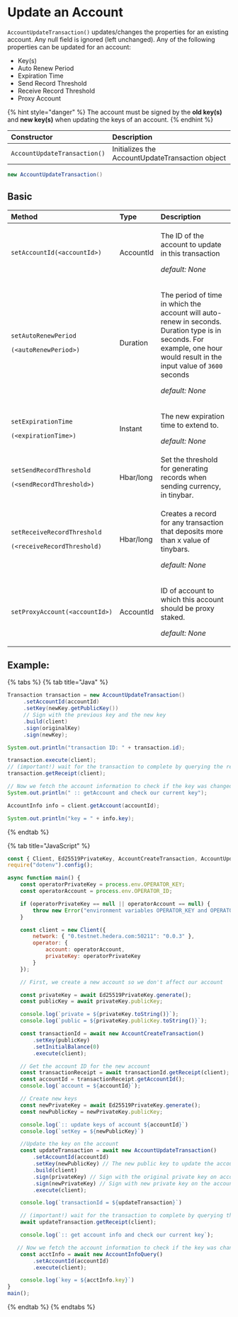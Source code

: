 # Update an Account

`AccountUpdateTransaction()` updates/changes the properties for an existing account. Any null field is ignored \(left unchanged\). Any of the following properties can be updated for an account:

* Key\(s\)
* Auto Renew Period
* Expiration Time
* Send Record Threshold
* Receive Record Threshold 
* Proxy Account

{% hint style="danger" %}
The account must be signed by the **old key\(s\)** and **new key\(s\)** when updating the keys of an account.
{% endhint %}

| Constructor | Description |
| :--- | :--- |
| `AccountUpdateTransaction()` | Initializes the AccountUpdateTransaction object |

```java
new AccountUpdateTransaction()
```

## Basic

<table>
  <thead>
    <tr>
      <th style="text-align:left">Method</th>
      <th style="text-align:left">Type</th>
      <th style="text-align:left">Description</th>
    </tr>
  </thead>
  <tbody>
    <tr>
      <td style="text-align:left"><code>setAccountId(&lt;accountId&gt;)</code>
      </td>
      <td style="text-align:left">AccountId</td>
      <td style="text-align:left">
        <p>The ID of the account to update in this transaction</p>
        <p><em>default:  None</em>
        </p>
        <p></p>
      </td>
    </tr>
    <tr>
      <td style="text-align:left">
        <p><code>setAutoRenewPeriod</code>
        </p>
        <p><code>(&lt;autoRenewPeriod&gt;)</code>
        </p>
      </td>
      <td style="text-align:left">Duration</td>
      <td style="text-align:left">
        <p>The period of time in which the account will auto-renew in seconds. Duration
          type is in seconds. For example, one hour would result in the input value
          of <code>3600 </code>seconds</p>
        <p><em>default:  None</em>
        </p>
      </td>
    </tr>
    <tr>
      <td style="text-align:left">
        <p><code>setExpirationTime</code>
        </p>
        <p><code>(&lt;expirationTime&gt;)</code>
        </p>
      </td>
      <td style="text-align:left">Instant</td>
      <td style="text-align:left">
        <p>The new expiration time to extend to.</p>
        <p><em>default:  None</em>
        </p>
      </td>
    </tr>
    <tr>
      <td style="text-align:left">
        <p><code>setSendRecordThreshold</code>
        </p>
        <p><code>(&lt;sendRecordThreshold&gt;)</code>
        </p>
      </td>
      <td style="text-align:left">Hbar/long</td>
      <td style="text-align:left">Set the threshold for generating records when sending currency, in tinybar.</td>
    </tr>
    <tr>
      <td style="text-align:left">
        <p><code>setReceiveRecordThreshold</code>
        </p>
        <p><code>(&lt;receiveRecordThreshold)</code>
        </p>
      </td>
      <td style="text-align:left">Hbar/long</td>
      <td style="text-align:left">
        <p>Creates a record for any transaction that deposits more than x value of
          tinybars.</p>
        <p><em>default:  None</em>
        </p>
      </td>
    </tr>
    <tr>
      <td style="text-align:left"><code>setProxyAccount(&lt;accountId&gt;)</code>
      </td>
      <td style="text-align:left">AccountId</td>
      <td style="text-align:left">
        <p>ID of account to which this account should be proxy staked.</p>
        <p><em>default:  None</em>
        </p>
      </td>
    </tr>
  </tbody>
</table>

## Example:

{% tabs %}
{% tab title="Java" %}
```java
Transaction transaction = new AccountUpdateTransaction()
     .setAccountId(accountId)
     .setKey(newKey.getPublicKey())
     // Sign with the previous key and the new key
     .build(client)
     .sign(originalKey)
     .sign(newKey);

System.out.println("transaction ID: " + transaction.id);

transaction.execute(client);
// (important!) wait for the transaction to complete by querying the receipt
transaction.getReceipt(client);

// Now we fetch the account information to check if the key was changed
System.out.println(" :: getAccount and check our current key");

AccountInfo info = client.getAccount(accountId);

System.out.println("key = " + info.key);
```
{% endtab %}

{% tab title="JavaScript" %}
```javascript
const { Client, Ed25519PrivateKey, AccountCreateTransaction, AccountUpdateTransaction, AccountInfoQuery, AccountId} = require("@hashgraph/sdk");
require("dotenv").config();

async function main() {
    const operatorPrivateKey = process.env.OPERATOR_KEY;
    const operatorAccount = process.env.OPERATOR_ID;

    if (operatorPrivateKey == null || operatorAccount == null) {
        throw new Error("environment variables OPERATOR_KEY and OPERATOR_ID must be present");
    }

    const client = new Client({
        network: { "0.testnet.hedera.com:50211": "0.0.3" },
        operator: {
            account: operatorAccount,
            privateKey: operatorPrivateKey
        }
    });

    // First, we create a new account so we don't affect our account

    const privateKey = await Ed25519PrivateKey.generate();
    const publicKey = await privateKey.publicKey;

    console.log(`private = ${privateKey.toString()}`);
    console.log(`public = ${privateKey.publicKey.toString()}`);

    const transactionId = await new AccountCreateTransaction()
        .setKey(publicKey)
        .setInitialBalance(0)
        .execute(client);

    // Get the account ID for the new account
    const transactionReceipt = await transactionId.getReceipt(client);
    const accountId = transactionReceipt.getAccountId();
    console.log(`account = ${accountId}`);

    // Create new keys
    const newPrivateKey = await Ed25519PrivateKey.generate();
    const newPublicKey = newPrivateKey.publicKey;

    console.log(`:: update keys of account ${accountId}`)
    console.log(`setKey = ${newPublicKey}`)

    //Update the key on the account
    const updateTransaction = await new AccountUpdateTransaction()
        .setAccountId(accountId)
        .setKey(newPublicKey) // The new public key to update the account with
        .build(client)
        .sign(privateKey) // Sign with the original private key on account
        .sign(newPrivateKey) // Sign with new private key on the account
        .execute(client);

    console.log(`transactionId = ${updateTransaction}`)

    // (important!) wait for the transaction to complete by querying the receipt
    await updateTransaction.getReceipt(client);

    console.log(`:: get account info and check our current key`);

   // Now we fetch the account information to check if the key was changed
    const acctInfo = await new AccountInfoQuery()
        .setAccountId(accountId)
        .execute(client); 

    console.log(`key = ${acctInfo.key}`)
}
main();
```
{% endtab %}
{% endtabs %}

